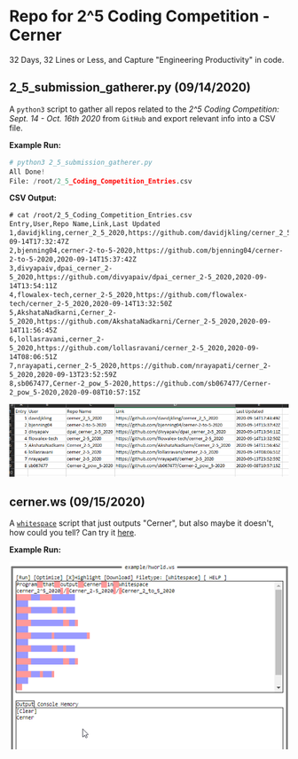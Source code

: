 # Repo for 2^5 Coding Competition - Cerner
32 Days, 32 Lines or Less, and Capture "Engineering Productivity" in code.

## 2_5_submission_gatherer.py (09/14/2020)
A `python3` script to gather all repos related to the *2^5 Coding Competition: Sept. 14 - Oct. 16th 2020* from `GitHub` and export relevant info into a CSV file.

**Example Run:**
```python
# python3 2_5_submission_gatherer.py
All Done!
File: /root/2_5_Coding_Competition_Entries.csv
```
**CSV Output:**
 ```pyhton
 # cat /root/2_5_Coding_Competition_Entries.csv
Entry,User,Repo Name,Link,Last Updated
1,davidjkling,cerner_2_5_2020,https://github.com/davidjkling/cerner_2_5_2020,2020-09-14T17:32:47Z
2,bjenning04,cerner-2-to-5-2020,https://github.com/bjenning04/cerner-2-to-5-2020,2020-09-14T15:37:42Z
3,divyapaiv,dpai_cerner_2-5_2020,https://github.com/divyapaiv/dpai_cerner_2-5_2020,2020-09-14T13:54:11Z
4,flowalex-tech,cerner_2-5_2020,https://github.com/flowalex-tech/cerner_2-5_2020,2020-09-14T13:32:50Z
5,AkshataNadkarni,Cerner_2-5_2020,https://github.com/AkshataNadkarni/Cerner_2-5_2020,2020-09-14T11:56:45Z
6,lollasravani,cerner_2-5_2020,https://github.com/lollasravani/cerner_2-5_2020,2020-09-14T08:06:51Z
7,nrayapati,cerner_2-5_2020,https://github.com/nrayapati/cerner_2-5_2020,2020-09-13T23:52:59Z
8,sb067477,Cerner-2_pow_5-2020,https://github.com/sb067477/Cerner-2_pow_5-2020,2020-09-08T10:57:15Z
```
![Excel](/static/excel_example.png)

## cerner.ws (09/15/2020)
A [`whitespace`](https://esolangs.org/wiki/Whitespace) script that just outputs "Cerner", but also maybe it doesn't, how could you tell? Can try it [here](https://vii5ard.github.io/whitespace/).

**Example Run:**

![Whitepspace](/static/whitespace%20output.png)
